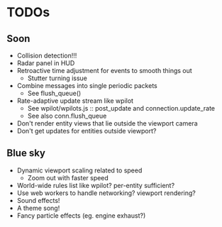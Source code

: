 # TODOs

## Soon

* Collision detection!!!
* Radar panel in HUD
* Retroactive time adjustment for events to smooth things out
    * Stutter turning issue
* Combine messages into single periodic packets
    * See flush_queue()
* Rate-adaptive update stream like wpilot
    * See wpilot/wpilots.js :: post_update and connection.update_rate
    * See also conn.flush_queue
* Don't render entity views that lie outside the viewport camera
* Don't get updates for entities outside viewport?

## Blue sky

* Dynamic viewport scaling related to speed
    * Zoom out with faster speed
* World-wide rules list like wpilot? per-entity sufficient?
* Use web workers to handle networking? viewport rendering?
* Sound effects!
* A theme song!
* Fancy particle effects (eg. engine exhaust?)

